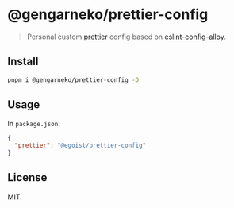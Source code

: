 # @gengarneko/prettier-config

> Personal custom [prettier](https://prettier.io/) config based on [eslint-config-alloy](https://https://github.com/AlloyTeam/eslint-config-alloy/blob/master/.prettierrc.js/).

## Install

```bash
pnpm i @gengarneko/prettier-config -D
```

## Usage

In `package.json`:

```json
{
  "prettier": "@egoist/prettier-config"
}
```

## License

MIT.